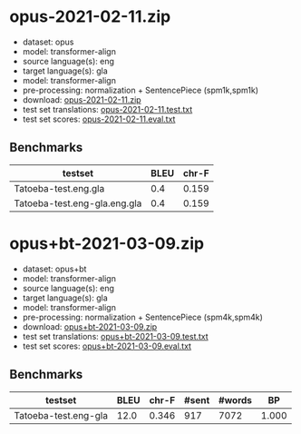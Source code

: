 # opus-2021-02-11.zip

* dataset: opus
* model: transformer-align
* source language(s): eng
* target language(s): gla
* model: transformer-align
* pre-processing: normalization + SentencePiece (spm1k,spm1k)
* download: [opus-2021-02-11.zip](https://object.pouta.csc.fi/Tatoeba-MT-models/eng-gla/opus-2021-02-11.zip)
* test set translations: [opus-2021-02-11.test.txt](https://object.pouta.csc.fi/Tatoeba-MT-models/eng-gla/opus-2021-02-11.test.txt)
* test set scores: [opus-2021-02-11.eval.txt](https://object.pouta.csc.fi/Tatoeba-MT-models/eng-gla/opus-2021-02-11.eval.txt)

## Benchmarks

| testset               | BLEU  | chr-F |
|-----------------------|-------|-------|
| Tatoeba-test.eng.gla 	| 0.4 	| 0.159 |
| Tatoeba-test.eng-gla.eng.gla 	| 0.4 	| 0.159 |

# opus+bt-2021-03-09.zip

* dataset: opus+bt
* model: transformer-align
* source language(s): eng
* target language(s): gla
* model: transformer-align
* pre-processing: normalization + SentencePiece (spm4k,spm4k)
* download: [opus+bt-2021-03-09.zip](https://object.pouta.csc.fi/Tatoeba-MT-models/eng-gla/opus+bt-2021-03-09.zip)
* test set translations: [opus+bt-2021-03-09.test.txt](https://object.pouta.csc.fi/Tatoeba-MT-models/eng-gla/opus+bt-2021-03-09.test.txt)
* test set scores: [opus+bt-2021-03-09.eval.txt](https://object.pouta.csc.fi/Tatoeba-MT-models/eng-gla/opus+bt-2021-03-09.eval.txt)

## Benchmarks

| testset | BLEU  | chr-F | #sent | #words | BP |
|---------|-------|-------|-------|--------|----|
| Tatoeba-test.eng-gla 	| 12.0 	| 0.346 	| 917 	| 7072 	| 1.000 |

